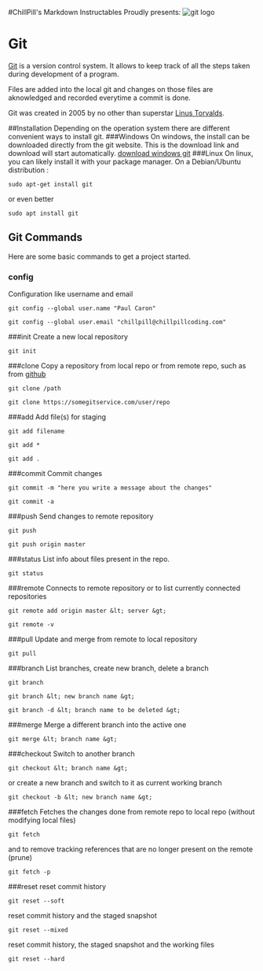#ChillPill's Markdown Instructables
Proudly presents: 
![git logo](https://upload.wikimedia.org/wikipedia/commons/3/3f/Git_icon.svg)
# Git
[Git](https://git-scm.com/) is a version control system. It allows to keep track of all the steps taken during development of a program.

Files are added into the local git and changes on those files are aknowledged and recorded everytime a commit is done.

Git was created in 2005 by no other than superstar [Linus Torvalds](https://fr.m.wikipedia.org/wiki/Linus_Torvalds).

##Installation
Depending on the operation system there are different convenient ways to install git.
###Windows
On windows, the install can be downloaded directly from the git website. This is the download link and download will start automatically. [download windows git](https://git-scm.com/download/win)
###Linux
On linux, you can likely install it with your package manager. On a Debian/Ubuntu distribution :
```
sudo apt-get install git
```
or even better
```
sudo apt install git
```

## Git Commands
Here are some basic commands to get a project started.

### config
Configuration like username and email
```
git config --global user.name "Paul Caron"

git config --global user.email "chillpill@chillpillcoding.com"
```

###init
Create a new local repository
```
git init
```
###clone
Copy a repository from local repo or from remote repo, such as from [github](https://github.com/)
```
git clone /path

git clone https://somegitservice.com/user/repo
```

###add
Add file(s) for staging
```
git add filename

git add *

git add .
```

###commit
Commit changes
```
git commit -m "here you write a message about the changes"

git commit -a
```

###push
Send changes to remote repository
```
git push

git push origin master
```

###status
List info about files present in the repo.
```
git status
```

###remote
Connects to remote repository or to list currently connected repositories
```
git remote add origin master &lt; server &gt;

git remote -v
```

###pull
Update and merge from remote to local repository
```
git pull
```

###branch
List branches, create new branch, delete a branch
```
git branch

git branch &lt; new branch name &gt;

git branch -d &lt; branch name to be deleted &gt;
```

###merge
Merge a different branch into the active one
```
git merge &lt; branch name &gt;
```

###checkout
Switch to another branch
```
git checkout &lt; branch name &gt;
```
or create a new branch and switch to it as current working branch
```
git checkout -b &lt; new branch name &gt;
```

###fetch
Fetches the changes done from remote repo to local repo (without modifying local files)
```
git fetch
```
and to remove tracking references that are no longer present on the remote (prune)
```
git fetch -p
```

###reset
reset commit history
```
git reset --soft
```
reset commit history and the staged snapshot
```
git reset --mixed
```
reset commit history, the staged snapshot and the working files
```
git reset --hard
```

